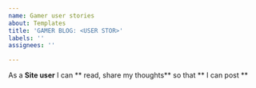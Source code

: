 ```yaml
---
name: Gamer user stories
about: Templates
title: 'GAMER BLOG: <USER STOR>'
labels: ''
assignees: ''

---
```


As a **Site user** I can ** read, share my thoughts** so that ** I can post **
